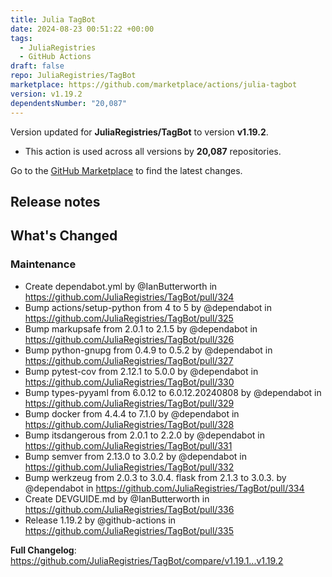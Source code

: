 ```yaml
---
title: Julia TagBot
date: 2024-08-23 00:51:22 +00:00
tags:
  - JuliaRegistries
  - GitHub Actions
draft: false
repo: JuliaRegistries/TagBot
marketplace: https://github.com/marketplace/actions/julia-tagbot
version: v1.19.2
dependentsNumber: "20,087"
---
```



Version updated for **JuliaRegistries/TagBot** to version **v1.19.2**.
- This action is used across all versions by **20,087** repositories.

Go to the [GitHub Marketplace](https://github.com/marketplace/actions/julia-tagbot) to find the latest changes.

## Release notes

## What's Changed

### Maintenance
* Create dependabot.yml by @IanButterworth in https://github.com/JuliaRegistries/TagBot/pull/324
* Bump actions/setup-python from 4 to 5 by @dependabot in https://github.com/JuliaRegistries/TagBot/pull/325
* Bump markupsafe from 2.0.1 to 2.1.5 by @dependabot in https://github.com/JuliaRegistries/TagBot/pull/326
* Bump python-gnupg from 0.4.9 to 0.5.2 by @dependabot in https://github.com/JuliaRegistries/TagBot/pull/327
* Bump pytest-cov from 2.12.1 to 5.0.0 by @dependabot in https://github.com/JuliaRegistries/TagBot/pull/330
* Bump types-pyyaml from 6.0.12 to 6.0.12.20240808 by @dependabot in https://github.com/JuliaRegistries/TagBot/pull/329
* Bump docker from 4.4.4 to 7.1.0 by @dependabot in https://github.com/JuliaRegistries/TagBot/pull/328
* Bump itsdangerous from 2.0.1 to 2.2.0 by @dependabot in https://github.com/JuliaRegistries/TagBot/pull/331
* Bump semver from 2.13.0 to 3.0.2 by @dependabot in https://github.com/JuliaRegistries/TagBot/pull/332
* Bump werkzeug from 2.0.3 to 3.0.4. flask from 2.1.3 to 3.0.3. by @dependabot in https://github.com/JuliaRegistries/TagBot/pull/334
* Create DEVGUIDE.md by @IanButterworth in https://github.com/JuliaRegistries/TagBot/pull/336
* Release 1.19.2 by @github-actions in https://github.com/JuliaRegistries/TagBot/pull/335


**Full Changelog**: https://github.com/JuliaRegistries/TagBot/compare/v1.19.1...v1.19.2
